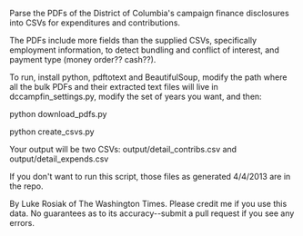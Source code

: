 Parse the PDFs of the District of Columbia's campaign finance disclosures into CSVs for expenditures and contributions. 

The PDFs include more fields than the supplied CSVs, specifically employment information, to detect bundling and conflict of interest, and payment type (money order?? cash??).

To run, install python, pdftotext and BeautifulSoup, modify the path where all the bulk PDFs and their extracted text files will live in dccampfin_settings.py, modify the set of years you want, and then:


python download_pdfs.py

python create_csvs.py


Your output will be two CSVs: output/detail_contribs.csv and output/detail_expends.csv

If you don't want to run this script, those files as generated 4/4/2013 are in the repo.


By Luke Rosiak of The Washington Times. Please credit me if you use this data. No guarantees as to its accuracy--submit a pull request if you see any errors.
